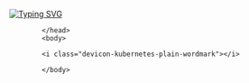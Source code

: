 <a href="https://git.io/typing-svg"><img src="https://readme-typing-svg.herokuapp.com?font=&lines=%E4%BD%A0%E5%8F%AA%E7%AE%A1%E7%A7%AF%E7%B4%AF%EF%BC%8C%E5%91%BD%E8%BF%90%E6%97%A9%E6%99%9A%E4%BC%9A%E7%9C%B7%E9%A1%BE%E4%BD%A0%E7%9A%84" alt="Typing SVG" /></a>

<html>
            <head>
                        <link rel="stylesheet" href="https://cdn.jsdelivr.net/gh/devicons/devicon@v2.15.1/devicon.min.css">

            </head>
            <body>
                        
            <i class="devicon-kubernetes-plain-wordmark"></i>
     
            </body>
</html>
            
          
